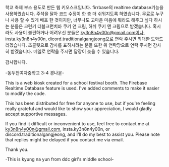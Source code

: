 학교 축제 부스 용도로 만든 웹 키오스크입니다.
firrbase의 realtime database기능을 사용하였습니다.
주석을 달아 코드 수정이 한 층 더 쉬워지도록 하였습니다.
무료로 누구나 사용 할 수 있게 배포 한 것이지만, 너무나도 고마운 마음에 뭐라도 해주고 싶다 하시는 분들은
크런키 더블크런치바 쿠키 앤 크림, 허쉬 쿠키 앤 크림으로 받겠습니다.
혹시라도 사용이 불편하거나 어려우신 분들은
ky3n8n4y00n@gmail.com이나, insta.ky3n8n4y00n, dicord.traditionalgangjeong으로 연락 주시면 최대한 도와드리겠습니다.
초콜릿으로 감사를 표하시려는 분들 또한 위 연락망으로 연락 주시면 감사히 받겠습니다.
메일로 연락을 주시면 답장이 늦을 수 있습니다.

감사합니다.

-동두천여자중학교 3-4 경나윤-

This is a web kiosk created for a school festival booth.
The Firebase Realtime Database feature is used.
I've added comments to make it easier to modify the code.

This has been distributed for free for anyone to use, but if you're feeling really grateful and would like to show your appreciation, I would gladly accept supportive messages.

If you find it difficult or inconvenient to use, feel free to contact me at ky3n8n4y00n@gmail.com, insta.ky3n8n4y00n, or discord.traditionalgangjeong, and I'll do my best to assist you.
Please note that replies might be delayed if you contact me via email.

Thank you.

-This is kyung na yun
            from ddc girl's middle school-
